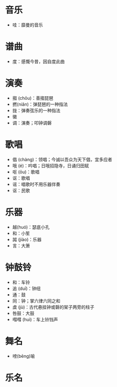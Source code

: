 # 音乐
* 哇：靡曼的音乐

# 谱曲
* 度：感慨今昔，因自度此曲
# 演奏
* 搊 (chōu)：善搊琵琶
* 撚(niǎn)：弹琵琶的一种指法
* 拢：弹奏弦乐的一种指法
* 徽
* 调：演奏；叩钟调磐
# 歌唱
* 倡 (chàng)：领唱；今诚以吾众为天下倡，宜多应者
* 哦 (é)：吟唱；日哦招隐寺，日诵归田赋
* 呕 (ōu)：歌唱
* 讴：歌唱
* 谣：唱歌时不用乐器伴奏
* 讴：民歌
# 乐器
* 越(huó)：瑟底小孔
* 和：小笙
* 嘂 (jiào)：乐器
* 言：大箫
# 钟鼓铃
* 和：车铃
* 追 (duī)：钟纽
* 通：鼓
* 同：钟；掌六律六同之和
* 虡 (jù)：古代悬挂钟或磬的架子两旁的柱子
* 咎鼓：大鼓
* 嘒嘒 (huì)：车上铃铛声
# 舞名
* 嗙(bēng)喻
# 乐名
